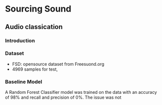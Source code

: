 # Sourcing Sound
## Audio classication



### Introduction


### Dataset
- FSD: opensource dataset from Freesuond.org 
- 4969 samples for test, 



### Baseline Model

A Random Forest Classifier model was trained on the data with an accuracy of 98% and recall and precision of 0%. The issue was not